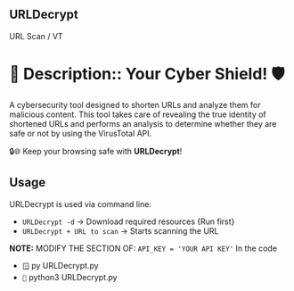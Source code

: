 ## URLDecrypt
URL Scan / VT

# 🔗 **Description:**: Your Cyber Shield! 🛡️
A cybersecurity tool designed to shorten URLs and analyze them for malicious content. This tool takes care of revealing the true identity of shortened URLs and performs an analysis to determine whether they are safe or not by using the VirusTotal API.

🔒🌐 Keep your browsing safe with **URLDecrypt**!


## Usage
URLDecrypt is used via command line:
- `URLDecrypt -d` -> Download required resources {Run first}
- `URLDecrypt + URL to scan` -> Starts scanning the URL

**NOTE:** MODIFY THE SECTION OF:
`API_KEY = 'YOUR API KEY'` In the code

- `🪟` py URLDecrypt.py
- `🐧` python3 URLDecrypt.py
